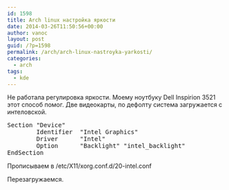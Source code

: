 ```yaml
---
id: 1598
title: Arch linux настройка яркости
date: 2014-03-26T11:50:56+00:00
author: vanoc
layout: post
guid: /?p=1598
permalink: /arch/arch-linux-nastroyka-yarkosti/
categories:
  - arch
tags:
  - kde
---
```

Не работала регулировка яркости. Моему ноутбуку Dell Inspirion 3521 этот способ помог. Две видеокарты, по дефолту система загружается с интеловской.

<pre>Section "Device"
        Identifier	"Intel Graphics"
        Driver		"Intel"
        Option		"Backlight" "intel_backlight"
EndSection</pre>

Прописываем в /etc/X11/xorg.conf.d/20-intel.conf
  
Перезагружаемся.